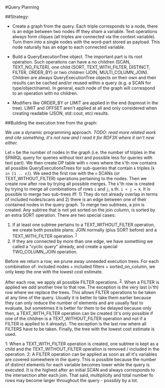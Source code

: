 #Query Planning


##Strategy:

* Create a graph from the query.
Each triple corresponds to a node, there is an edge between two nodes iff they share a variable.
Text operations always form cliques (all triples are connected via the context variable).
Turn them into a single nodes with the word-part stored as payload.
This node naturally has an edge to each connected variable.

* Build a QueryExecutionTree object.
The important part is its root operation.
Such operations can have a no children (SCAN, TEXT_NO_FILTER), one child (SORT, TEXT_WITH_FILTER, DISTINCT, FILTER, ORDER_BY) or two children (JOIN, MULTI_COLUMN_JOIN).
Children are always QueryExecutionTree objects on their own and their results can be cached and/or reused within a query (e.g. a SCAN for type/object/name).
In general, each node of the graph will correspond to an operation with no children.

* Modifiers like ORDER_BY or LIMIT are applied in the end (topmost in the tree). 
LIMIT and OFFSET aren't applied at all and only considered when creating readable (JSON, std::cout, etc) results.

##Building the execution tree from the graph:

We use a dynamic programming approach. _TODO: read more related work and cite something, it's not new and I read it for RDF3X where it isn't new either._

Let `n` be the number of nodes in the graph (i.e. the number of triples in the SPARQL query for queries without text and possible less for queries with text part). 
We then create DP table with `n` rows where the `k`'th row contains all possible QueryExecutionsTrees for sub-queries that contain `k` triples (`k in [1 .. n]`).
We seed the first row with the `n` SCANs (or TEXT_WITHOUT_FILTER) operations pertaining to the nodes. 
Then we create row after row by trying all possible merges.
The `k`'th row is created by trying to merge all combinations of rows `i` and `j`, s.th. `i + j = k`.
It is possible to merge two sub-trees iff: 1) They do not already overlap in terms of included nodes/scans and 2) there is an edge between one of their contained nodes in the query graph.
To merge two subtrees, a join is created. 
Any subtree that is not yet sorted on the join column, is sorted by an extra SORT operation.
There are two special cases: 
1) If at least one subtree pertains to a TEXT_WITHOUT_FILTER operation, we create both possible plans: JOIN normally (plus SORT before) and a TEXT_WITH_FILTER operation. <sup>[1](#textwfilter)</sup>
2) If they are connected by more than one edge, we have something we called a "cyclic query" already, and create a special TWO_COLUMN_JOIN operation.

Before we return a row, we prune away unneeded execution trees. 
For each combination of: included nodes + included filters + sorted_on_column, we only keep the one with the lowest cost estimate.

After each row, we apply all possible FILTER operations. <sup>[2](#filterfn)</sup>. 
When a FILTER is applied we *add* another tree to that row. The exception is the very last (`n`'th) row where we replace the trees.
This allows FILTER operations to be taken at any time of the query. Usually it is better to take them earlier because they can only reduce the number of elements and are usually fast to evaluate, but sometimes it is better for them to be delayed because only then, a TEXT_WITH_FILTER operation can be created (it's only possible if one of the children is a TEXT_WITHOUT_FILTER operation and not if a FILTER is applied to it already).
The exception is the last row where all FILTERS have to be taken.
Finally, the tree with the lowest cost estimate is used.

<a name="textwfilter">1</a>: When a TEXT_WITH_FILTER operation is created, one subtree is kept as a child and the TEXT_WITHOUT_FILTER operation is removed / included in the operation.
<a name="filterfn">2</a>: A FILTER operation can be applied as soon as all it's variables are covered somewhere in the query. This is possible because the number of distinct elements for each variable becomes lower while the query is executed. It is the highest after an initial SCAN and always corresponds to the intersection after each join. That said, multiplicity and total number fo rows may become larger throughout the query - possibly by a lot. 